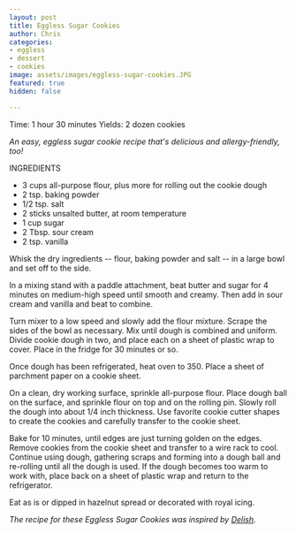 ```yaml
---
layout: post
title: Eggless Sugar Cookies
author: Chris
categories:
- eggless
- dessert
- cookies
image: assets/images/eggless-sugar-cookies.JPG
featured: true
hidden: false

---
```

Time:  1 hour 30 minutes Yields: 2 dozen cookies

_An easy, eggless sugar cookie recipe that's delicious and allergy-friendly, too!_

INGREDIENTS

* 3 cups all-purpose flour, plus more for rolling out the cookie dough
* 2 tsp. baking powder
* 1/2 tsp. salt
* 2 sticks unsalted butter, at room temperature
* 1 cup sugar
* 2 Tbsp. sour cream
* 2 tsp. vanilla

Whisk the dry ingredients -- flour, baking powder and salt -- in a large bowl and set off to the side.

In a mixing stand with a paddle attachment, beat butter and sugar for 4 minutes on medium-high speed until smooth and creamy. Then add in sour cream and vanilla and beat to combine.

Turn mixer to a low speed and slowly add the flour mixture. Scrape the sides of the bowl as necessary. Mix until dough is combined and uniform. Divide cookie dough in two, and place each on a sheet of plastic wrap to cover. Place in the fridge for 30 minutes or so.

Once dough has been refrigerated, heat oven to 350. Place a sheet of parchment paper on a cookie sheet.

On a clean, dry working surface, sprinkle all-purpose flour. Place dough ball on the surface, and sprinkle flour on top and on the rolling pin. Slowly roll the dough into about 1/4 inch thickness. Use favorite cookie cutter shapes to create the cookies and carefully transfer to the cookie sheet.

Bake for 10 minutes, until edges are just turning golden on the edges. Remove cookies from the cookie sheet and transfer to a wire rack to cool. Continue using dough, gathering scraps and forming into a dough ball and re-rolling until all the dough is used. If the dough becomes too warm to work with, place back on a sheet of plastic wrap and return to the refrigerator.

Eat as is or dipped in hazelnut spread or decorated with royal icing.

_The recipe for these Eggless Sugar Cookies was inspired by_ [_Delish_](https://www.delish.com/cooking/recipe-ideas/recipes/a23347/eggless-sugar-cookies-recipe-del1214/)_._ 
